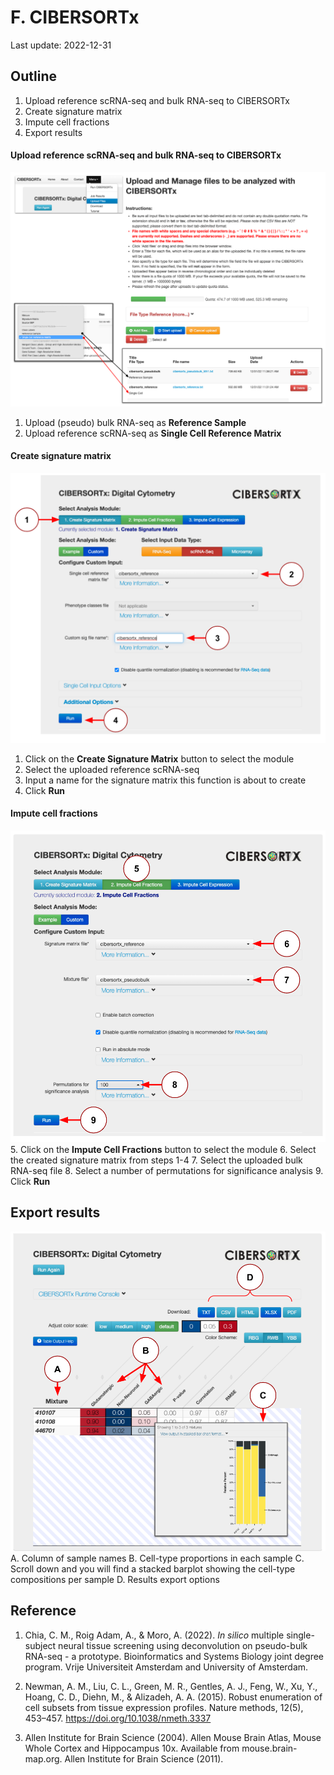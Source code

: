 # F. CIBERSORTx
Last update: 2022-12-31

## Outline
1. Upload reference scRNA-seq and bulk RNA-seq to CIBERSORTx
2. Create signature matrix
3. Impute cell fractions
4. Export results


#### Upload reference scRNA-seq and bulk RNA-seq to CIBERSORTx
![Upload_files](/fig/fig1_upload.png?raw=true "Upload reference and bulk RNA-seq")
1. Upload (pseudo) bulk RNA-seq as **Reference Sample**
2. Upload reference scRNA-seq as **Single Cell Reference Matrix**

#### Create signature matrix
![Create_signature_matrix](/fig/fig2_create_sigmtx.png?raw=true "Create signature matrix")
1. Click on the **Create Signature Matrix** button to select the module
2. Select the uploaded reference scRNA-seq
3. Input a name for the signature matrix this function is about to create
4. Click **Run**

#### Impute cell fractions
![Impute_cell_fractions](/fig/fig3_impute_cell_fractions.png?raw=true "Impute cell fractions")
5. Click on the **Impute Cell Fractions** button to select the module
6. Select the created signature matrix from steps 1-4
7. Select the uploaded bulk RNA-seq file
8. Select a number of permutations for significance analysis
9. Click **Run**

## Export results
![Workflow](/fig/fig4_results.png?raw=true "Export results")
A. Column of sample names
B. Cell-type proportions in each sample
C. Scroll down and you will find a stacked barplot showing the cell-type compositions per sample
D. Results export options


## Reference
1. Chia, C. M., Roig Adam, A., & Moro, A. (2022). *In silico* multiple single-subject neural tissue screening using deconvolution on pseudo-bulk RNA-seq - a prototype. Bioinformatics and Systems Biology joint degree program. Vrije Universiteit Amsterdam and University of Amsterdam. 

2. Newman, A. M., Liu, C. L., Green, M. R., Gentles, A. J., Feng, W., Xu, Y., Hoang, C. D., Diehn, M., & Alizadeh, A. A. (2015). Robust enumeration of cell subsets from tissue expression profiles. Nature methods, 12(5), 453–457. https://doi.org/10.1038/nmeth.3337

3. Allen Institute for Brain Science (2004). Allen Mouse Brain Atlas, Mouse Whole Cortex and Hippocampus 10x. Available from mouse.brain-map.org. Allen Institute for Brain Science (2011).

